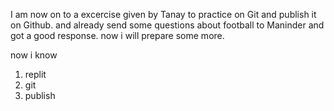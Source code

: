 I am now on to a excercise given by Tanay to practice on Git and publish it on Github.
and already send some questions about football to Maninder and got a good response.
now i will prepare some more.

now i know 
1. replit
2. git
3. publish